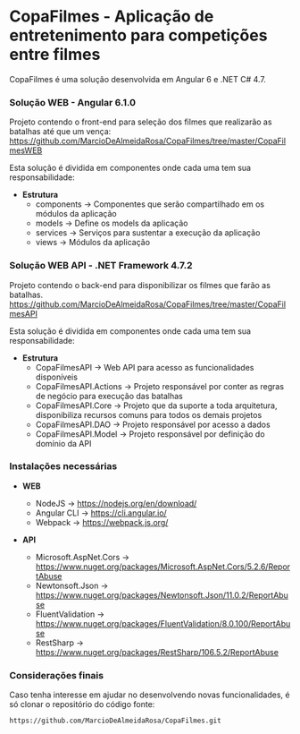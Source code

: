 # CopaFilmes - Aplicação de entretenimento para competições entre filmes #

CopaFilmes é uma solução desenvolvida em Angular 6 e .NET C# 4.7.



### Solução WEB - Angular 6.1.0 ###
Projeto contendo o front-end para seleção dos filmes que realizarão as batalhas até que um vença:
    https://github.com/MarcioDeAlmeidaRosa/CopaFilmes/tree/master/CopaFilmesWEB
	
Esta solução é dividida em componentes onde cada uma tem sua responsabilidade:
- **Estrutura**
  - components -> Componentes que serão compartilhado em os módulos da aplicação
  - models     -> Define os models da aplicação
  - services   -> Serviços para sustentar a execução da aplicação
  - views	    -> Módulos da aplicação
 
 
### Solução WEB API - .NET Framework 4.7.2 ###
Projeto contendo o back-end para disponibilizar os filmes que farão as batalhas.
    https://github.com/MarcioDeAlmeidaRosa/CopaFilmes/tree/master/CopaFilmesAPI

Esta solução é dividida em componentes onde cada uma tem sua responsabilidade:
- **Estrutura**
  - CopaFilmesAPI         -> Web API para acesso as funcionalidades disponíveis
  - CopaFilmesAPI.Actions -> Projeto responsável por conter as regras de negócio para execução das batalhas
  - CopaFilmesAPI.Core    -> Projeto que da suporte a toda arquitetura, disponibiliza recursos comuns para todos os demais projetos
  - CopaFilmesAPI.DAO     -> Projeto responsável por acesso a dados
  - CopaFilmesAPI.Model   -> Projeto responsável por definição do domínio da API

 
### Instalações necessárias ### 

- **WEB**
  - NodeJS        -> https://nodejs.org/en/download/
  - Angular CLI   -> https://cli.angular.io/
  - Webpack       -> https://webpack.js.org/

- **API**
  - Microsoft.AspNet.Cors -> https://www.nuget.org/packages/Microsoft.AspNet.Cors/5.2.6/ReportAbuse
  - Newtonsoft.Json       -> https://www.nuget.org/packages/Newtonsoft.Json/11.0.2/ReportAbuse
  - FluentValidation      -> https://www.nuget.org/packages/FluentValidation/8.0.100/ReportAbuse
  - RestSharp             -> https://www.nuget.org/packages/RestSharp/106.5.2/ReportAbuse
  
### Considerações finais ### 

Caso tenha interesse em ajudar no desenvolvendo novas funcionalidades, é só clonar o repositório do código fonte:

    https://github.com/MarcioDeAlmeidaRosa/CopaFilmes.git
